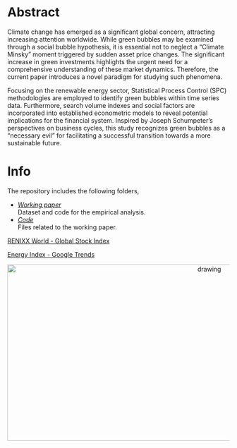 # Abstract
Climate change has emerged as a significant global concern, attracting increasing attention worldwide.
While green bubbles may be examined through a social bubble hypothesis, it is essential not to neglect
a “Climate Minsky” moment triggered by sudden asset price changes. The significant increase in
green investments highlights the urgent need for a comprehensive understanding of these market
dynamics. Therefore, the current paper introduces a novel paradigm for studying such phenomena.

Focusing on the renewable energy sector, Statistical Process Control (SPC) methodologies are
employed to identify green bubbles within time series data. Furthermore, search volume indexes and
social factors are incorporated into established econometric models to reveal potential implications
for the financial system. Inspired by Joseph Schumpeter’s perspectives on business cycles, this study
recognizes green bubbles as a “necessary evil” for facilitating a successful transition towards a more
sustainable future.

  # Info
The repository includes the following folders,
* *[Working paper](https://github.com/GianVriz/Green-bubble-detection-and-propagation-in-the-energy-market/tree/main/Working%20paper)* \
    Dataset and code for the empirical analysis.
* *[Code](https://github.com/GianVriz/Green-bubble-detection-and-propagation-in-the-energy-market/tree/main/Code)* \
   Files related to the working paper.

[RENIXX World - Global Stock Index](https://www.renewable-energy-industry.com/stocks/)

[Energy Index - Google Trends](https://trends.google.it/trends/explore?date=all&q=Energy%20index&hl=it)

 <p align="center">
 <img src="https://github.com/GianVriz/Green-bubble-detection-and-propagation-in-the-energy-market/blob/main/Working%20paper/Bubble_d.png" alt="drawing" width="900" height="400"/> 
